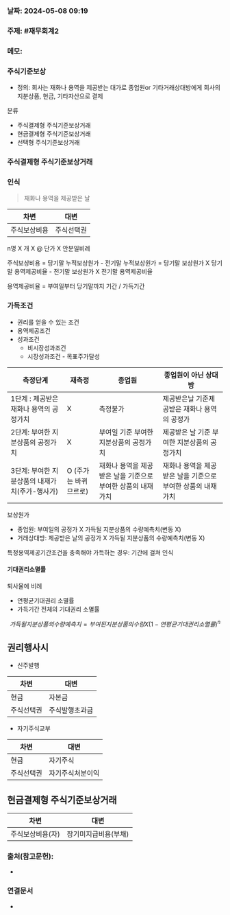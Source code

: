 ### 날짜: 2024-05-08 09:19

### 주제: #재무회계2 

### 메모:
### 주식기준보상
- 정의: 회사는 재화나 용역을 제공받는 대가로 종업원or 기타거래상대방에게 회사의 지분상품, 현금, 기타자산으로 결제

분류
- 주식결제형 주식기준보상거래
- 현금결제형 주식기준보상거래
- 선택형 주식기준보상거래

### 주식결제형 주식기준보상거래

### 인식

> 재화나 용역을 제공받은 날

| 차변     | 대변    |
| ------ | ----- |
| 주식보상비용 | 주식선택권 |
n명 X 개 X @ 단가 X 안분일비례

주식보상비용
= 당기말 누적보상원가 - 전기말 누적보상원가
= 당기말 보상원가 X 당기말 용역제공비율 - 전기말 보상원가 X 전기말 용역제공비율

용역제공비율 = 부여일부터 당기말까지 기간 / 가득기간

### 가득조건
- 권리를 얻을 수 있는 조건
- 용역제공조건
- 성과조건
	- 비시장성과조건
	- 시장성과조건 - 목표주가달성



| 측정단계                        | 재측정           | 종업원                               | 종업원이 아닌 상대방                       |
| --------------------------- | ------------- | --------------------------------- | --------------------------------- |
| 1단계 : 제공받은 재화나 용역의 공정가치     | X             | 측정불가                              | 제공받은날 기준제공받은 재화나 용역의 공정가          |
| 2단계: 부여한 지분상품의 공정가치         | X             | 부여일 기준 부여한 지분상품의 공정가치             | 제공받은 날 기준 부여한 지분상품의 공정가치          |
| 3단계: 부여한 지분상품의 내재가치(주가-행사가) | O (주가는 바뀌므르로) | 재화나 용역을 제공받은 날을 기준으로 부여한 상품의 내재가치 | 재화나 용역을 제공받은 날을 기준으로 부여한 상품의 내재가치 |

보상원가
- 종업원: 부여일의 공정가 X 가득될 지분상품의 수량예측치(변동 X)
- 거래상대방: 제공받은 날의 공정가 X 가득될 지분상품의 수량예측치(변동 X)

특정용역제공기간조건을 충족해야 가득하는 경우: 기간에 걸쳐 인식

#### 기대권리소멸률
퇴사율에 비례
- 연평균기대권리 소멸률
- 가득기간 전체의 기대권리 소멸률

$$
가득될 지분 상품의 수량 예측치
= 부여된 지분상품의 수량 X (1-연평균기대권리소멸률)^n
$$
## 권리행사시
- 신주발행

| 차변    | 대변      |
| ----- | ------- |
| 현금    | 자본금     |
| 주식선택권 | 주식발행초과금 |
- 자기주식교부

| 차변    | 대변       |
| ----- | -------- |
| 현금    | 자기주식     |
| 주식선택권 | 자기주식처분이익 |

## 현금결제형 주식기준보상거래


| 차변        | 대변          |
| --------- | ----------- |
| 주식보상비용(자) | 장기미지급비용(부채) |


### 출처(참고문헌):
- 

### 연결문서
- 
